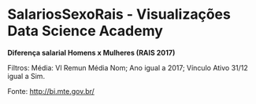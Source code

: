 # SalariosSexoRais - Visualizações Data Science Academy

**Diferença salarial Homens x Mulheres (RAIS 2017)**

Filtros: Média: Vl Remun Média Nom; Ano igual a 2017; Vínculo Ativo 31/12 igual a Sim.

Fonte: http://bi.mte.gov.br/

